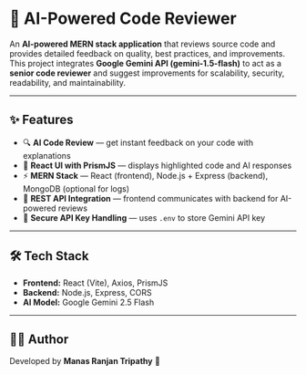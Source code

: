 # 🤖 AI-Powered Code Reviewer

An **AI-powered MERN stack application** that reviews source code and provides detailed feedback on quality, best practices, and improvements.  
This project integrates **Google Gemini API (gemini-1.5-flash)** to act as a **senior code reviewer** and suggest improvements for scalability, security, readability, and maintainability.

---

## ✨ Features
- 🔍 **AI Code Review** — get instant feedback on your code with explanations  
- 🎨 **React UI with PrismJS** — displays highlighted code and AI responses  
- ⚡ **MERN Stack** — React (frontend), Node.js + Express (backend), MongoDB (optional for logs)  
- 🤝 **REST API Integration** — frontend communicates with backend for AI-powered reviews  
- 🔑 **Secure API Key Handling** — uses `.env` to store Gemini API key  

---

## 🛠️ Tech Stack
- **Frontend:** React (Vite), Axios, PrismJS  
- **Backend:** Node.js, Express, CORS  
- **AI Model:** Google Gemini 2.5 Flash  

---

## 👨‍💻 Author

Developed by **Manas Ranjan Tripathy** 🚀

```
